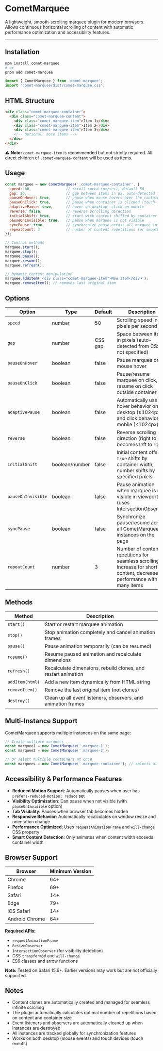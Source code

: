 # CometMarquee

A lightweight, smooth-scrolling marquee plugin for modern browsers. Allows continuous horizontal scrolling of content with automatic performance optimization and accessibility features.

---

## Installation

```bash
npm install comet-marquee
# or
pnpm add comet-marquee
```

```javascript
import { CometMarquee } from 'comet-marquee';
import 'comet-marquee/dist/comet-marquee.css';
```

## HTML Structure

```html
<div class="comet-marquee-container">
  <div class="comet-marquee-content">
    <div class="comet-marquee-item">Item 1</div>
    <div class="comet-marquee-item">Item 2</div>
    <div class="comet-marquee-item">Item 3</div>
    <!-- Optional: more items -->
  </div>
</div>
```

⚠️ **Note:** `comet-marquee-item` is recommended but not strictly required. All direct children of `.comet-marquee-content` will be used as items.

## Usage

```javascript
const marquee = new CometMarquee('.comet-marquee-container', {
  speed: 60,                // scroll speed (px/sec), default 50
  gap: 20,                  // gap between items in px, auto-detected from CSS
  pauseOnHover: true,       // pause when mouse hovers over the container
  pauseOnClick: true,       // pause when container is clicked (touch-friendly)
  adaptivePause: true,      // hover on desktop, click on mobile
  reverse: false,           // reverse scrolling direction
  initialShift: true,       // start with content shifted by container width
  pauseOnInvisible: true,   // pause when marquee is not visible
  syncPause: true,          // synchronize pause across all marquee instances
  repeatCount: 3            // number of content repetitions for smooth animation
});

// Control methods
marquee.start();
marquee.stop();
marquee.pause();
marquee.resume();
marquee.refresh();

// Dynamic content manipulation
marquee.addItem('<div class="comet-marquee-item">New Item</div>');
marquee.removeItem(); // removes last original item
```

## Options

| Option | Type | Default | Description |
|--------|------|---------|-------------|
| `speed` | number | 50 | Scrolling speed in pixels per second |
| `gap` | number | CSS gap | Space between items in pixels (auto-detected from CSS if not specified) |
| `pauseOnHover` | boolean | false | Pause marquee on mouse hover |
| `pauseOnClick` | boolean | false | Pause/resume marquee on click, resume on click outside container |
| `adaptivePause` | boolean | false | Automatically use hover behavior on desktop (≥1024px) and click behavior on mobile (<1024px) |
| `reverse` | boolean | false | Reverse scrolling direction (right to left becomes left to right) |
| `initialShift` | boolean/number | false | Initial content offset: `true` shifts by container width, number shifts by specified pixels |
| `pauseOnInvisible` | boolean | false | Pause animation when marquee is not visible in viewport (uses IntersectionObserver) |
| `syncPause` | boolean | false | Synchronize pause/resume across all CometMarquee instances on the page |
| `repeatCount` | number | 3 | Number of content repetitions for seamless scrolling. Increase for short content, decrease for performance with many items |

## Methods

| Method | Description |
|--------|-------------|
| `start()` | Start or restart marquee animation |
| `stop()` | Stop animation completely and cancel animation frames |
| `pause()` | Pause animation temporarily (can be resumed) |
| `resume()` | Resume paused animation and recalculate dimensions |
| `refresh()` | Recalculate dimensions, rebuild clones, and restart animation |
| `addItem(html)` | Add a new item dynamically from HTML string |
| `removeItem()` | Remove the last original item (not clones) |
| `destroy()` | Clean up all event listeners, observers, and animation frames |

## Multi-Instance Support

CometMarquee supports multiple instances on the same page:

```javascript
// Create multiple marquees
const marquee1 = new CometMarquee('.marquee-1');
const marquee2 = new CometMarquee('.marquee-2');

// Or select multiple containers at once
const marquees = new CometMarquee('.marquee-container'); // selects all matching elements
```

## Accessibility & Performance Features

- **Reduced Motion Support**: Automatically pauses when user has `prefers-reduced-motion: reduce` set
- **Visibility Optimization**: Can pause when not visible (with `pauseOnInvisible` option)
- **Tab Visibility**: Pauses when browser tab becomes hidden
- **Responsive Behavior**: Automatically recalculates on window resize and orientation change
- **Performance Optimized**: Uses `requestAnimationFrame` and `will-change` CSS property
- **Smart Content Detection**: Only animates when content width exceeds container width

## Browser Support

| Browser | Minimum Version |
|---------|-----------------|
| Chrome | 64+ |
| Firefox | 69+ |
| Safari | 14+ |
| Edge | 79+ |
| iOS Safari | 14+ |
| Android Chrome | 64+ |

**Required APIs:**
- `requestAnimationFrame`
- `ResizeObserver`
- `IntersectionObserver` (for visibility detection)
- CSS `transform3d` and `will-change`
- ES6 classes and arrow functions

**Note:** Tested on Safari 15.6+. Earlier versions may work but are not officially supported.

## Notes

- Content clones are automatically created and managed for seamless infinite scrolling
- The plugin automatically calculates optimal number of repetitions based on content and container size
- Event listeners and observers are automatically cleaned up when instances are destroyed
- All instances are tracked globally for synchronization features
- Works on both desktop (mouse events) and touch devices (touch events)